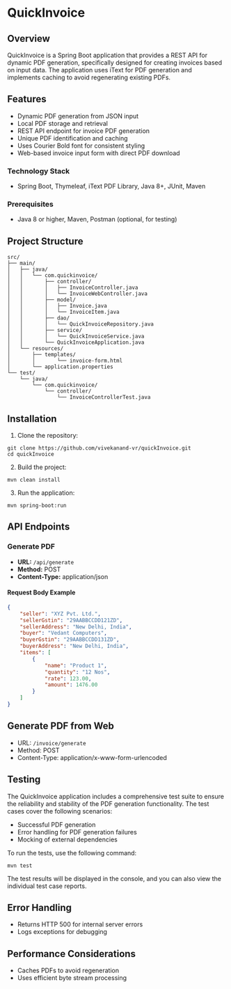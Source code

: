# QuickInvoice

## Overview
QuickInvoice is a Spring Boot application that provides a REST API for dynamic PDF generation, specifically designed for creating invoices based on input data. The application uses iText for PDF generation and implements caching to avoid regenerating existing PDFs.

## Features
- Dynamic PDF generation from JSON input
- Local PDF storage and retrieval
- REST API endpoint for invoice PDF generation
- Unique PDF identification and caching
- Uses Courier Bold font for consistent styling
- Web-based invoice input form with direct PDF download

### Technology Stack
- Spring Boot, Thymeleaf, iText PDF Library, Java 8+, JUnit, Maven

### Prerequisites
- Java 8 or higher, Maven, Postman (optional, for testing)

## Project Structure
```
src/
├── main/
│   ├── java/
│   │   └── com.quickinvoice/
│   │       ├── controller/
│   │       │   ├── InvoiceController.java
│   │       │   └── InvoiceWebController.java
│   │       ├── model/
│   │       │   ├── Invoice.java
│   │       │   └── InvoiceItem.java
│   │       ├── dao/
│   │       │   └── QuickInvoiceRepository.java
│   │       ├── service/
│   │       │   └── QuickInvoiceService.java
│   │       └── QuickInvoiceApplication.java
│   └── resources/
│       ├── templates/
│       │       └── invoice-form.html
│       └── application.properties
└── test/
    └── java/
        └── com.quickinvoice/
            └── controller/
                └── InvoiceControllerTest.java

```

## Installation

1. Clone the repository:
```
git clone https://github.com/vivekanand-vr/quickInvoice.git
cd quickInvoice
```

2. Build the project:
```
mvn clean install
```

3. Run the application:
```
mvn spring-boot:run
```

## API Endpoints

### Generate PDF
- **URL:**  `/api/generate`
- **Method:** POST
- **Content-Type:** application/json

#### Request Body Example
```json
{
    "seller": "XYZ Pvt. Ltd.",
    "sellerGstin": "29AABBCCDD121ZD",
    "sellerAddress": "New Delhi, India",
    "buyer": "Vedant Computers", 
    "buyerGstin": "29AABBCCDD131ZD",
    "buyerAddress": "New Delhi, India",
    "items": [
        {
            "name": "Product 1",
            "quantity": "12 Nos",
            "rate": 123.00,
            "amount": 1476.00
        }
    ]
}
```

## Generate PDF from Web

- URL: `/invoice/generate`
- Method: POST
- Content-Type: application/x-www-form-urlencoded

## Testing

The QuickInvoice application includes a comprehensive test suite to ensure the reliability and stability of the PDF generation functionality. The test cases cover the following scenarios:

- Successful PDF generation
- Error handling for PDF generation failures
- Mocking of external dependencies

To run the tests, use the following command:
```
mvn test
```
The test results will be displayed in the console, and you can also view the individual test case reports.


## Error Handling
- Returns HTTP 500 for internal server errors
- Logs exceptions for debugging

## Performance Considerations
- Caches PDFs to avoid regeneration
- Uses efficient byte stream processing
